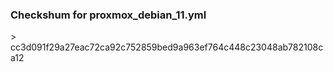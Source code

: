 <h3>Checkshum for proxmox_debian_11.yml </h3>> cc3d091f29a27eac72ca92c752859bed9a963ef764c448c23048ab782108ca12</p>
